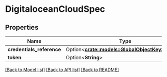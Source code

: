# DigitaloceanCloudSpec

## Properties

Name | Type | Description | Notes
------------ | ------------- | ------------- | -------------
**credentials_reference** | Option<[**crate::models::GlobalObjectKeySelector**](GlobalObjectKeySelector.md)> |  | [optional]
**token** | Option<**String**> |  | [optional]

[[Back to Model list]](../README.md#documentation-for-models) [[Back to API list]](../README.md#documentation-for-api-endpoints) [[Back to README]](../README.md)


